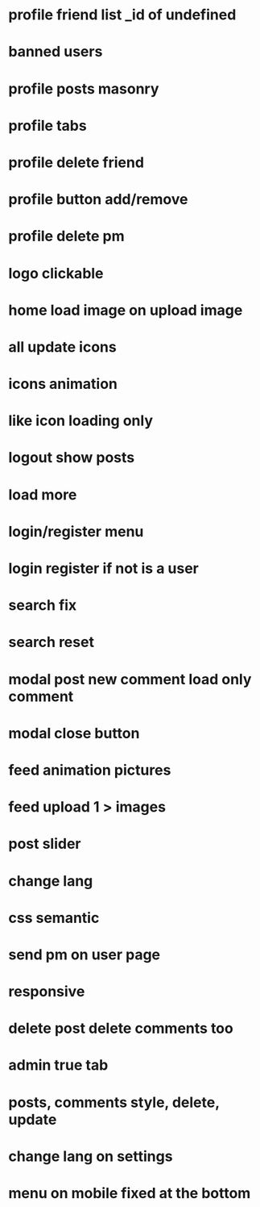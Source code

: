 # profile friend list \_id of undefined

# banned users

# profile posts masonry

# profile tabs

# profile delete friend

# profile button add/remove

# profile delete pm

# logo clickable

# home load image on upload image

# all update icons

# icons animation

# like icon loading only

# logout show posts

# load more

# login/register menu

# login register if not is a user

# search fix

# search reset

# modal post new comment load only comment

# modal close button

# feed animation pictures

# feed upload 1 > images

# post slider

# change lang

# css semantic

# send pm on user page

# responsive

# delete post delete comments too

# admin true tab

# posts, comments style, delete, update

# change lang on settings

# menu on mobile fixed at the bottom

